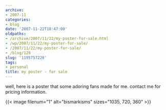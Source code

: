 ```yaml
---
archive:
- 2007-11
categories:
- blog
date: '2007-11-22T18:47:00'
oldpaths:
- /archive/2007/11/22/my-poster-for-sale.html
- /wp/2007/11/22/my-poster-for-sale/
- /2007/11/22/my-poster-for-sale/
- /blog/129
slug: '1195757220'
tags:
- personal
title: my poster - for sale
---
```


well, here is a poster that some adoring fans made for me. contact me for
pricing information.

{{< image filenum="1" alt="bismarkisms" sizes="1035, 720, 360" >}}

